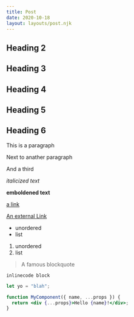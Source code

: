 ```yaml
---
title: Post
date: 2020-10-18
layout: layouts/post.njk
---
```


## Heading 2

## Heading 3

## Heading 4

## Heading 5

## Heading 6

This is a paragraph

Next to anather paragraph

And a third

_italicized text_

**emboldened text**

[a link](#)

<a href="/" target="_blank" rel="noreferrer noopener">An external Link</a>

- unordered
- list

1. unordered
2. list

> A famous blockquote

`inlinecode block`

```js
let yo = "blah";
```

```jsx
function MyComponent({ name, ...props }) {
  return <div {...props}>Hello {name}!</div>;
}
```
